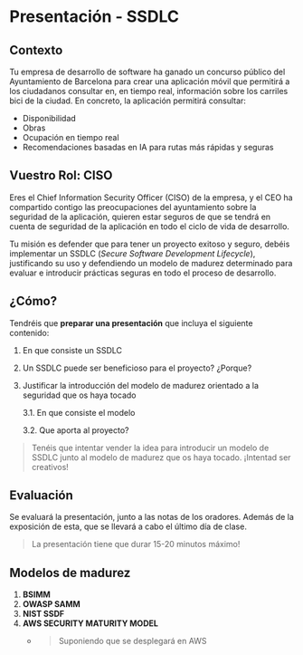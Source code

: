 # Presentación - SSDLC

## Contexto

Tu empresa de desarrollo de software ha ganado un concurso público del Ayuntamiento de Barcelona para crear una aplicación móvil que permitirá a los ciudadanos consultar en, en tiempo real, información sobre los carriles bici de la ciudad. En concreto, la aplicación permitirá consultar:
* Disponibilidad
* Obras
* Ocupación en tiempo real
* Recomendaciones basadas en IA para rutas más rápidas y seguras

## Vuestro Rol: CISO
Eres el Chief Information Security Officer (CISO) de la empresa, y el CEO ha compartido contigo las preocupaciones del ayuntamiento sobre la seguridad de la aplicación, quieren estar seguros de que se tendrá en cuenta de seguridad de la aplicación en todo el ciclo de vida de desarrollo. 

Tu misión es defender que para tener un proyecto exitoso y seguro, debéis implementar un SSDLC (*Secure Software Development Lifecycle*), justificando su uso y defendiendo un modelo de madurez determinado para evaluar e introducir prácticas seguras en todo el proceso de desarrollo.

## ¿Cómo?

Tendréis que **preparar una presentación** que incluya el siguiente contenido:
1. En que consiste un SSDLC
2. Un SSDLC puede ser beneficioso para el proyecto? ¿Porque?
3. Justificar la introducción del modelo de madurez orientado a la seguridad que os haya tocado

    3.1. En que consiste el modelo

    3.2. Que aporta al proyecto?

> Tenéis que intentar vender la idea para introducir un modelo de SSDLC junto al modelo de madurez que os haya tocado. ¡Intentad ser creativos!

## Evaluación

Se evaluará la presentación, junto a las notas de los oradores. Además de la exposición de esta, que se llevará a cabo el último día de clase.

> La presentación tiene que durar 15-20 minutos máximo!

## Modelos de madurez

1. **BSIMM**
2. **OWASP SAMM**
3. **NIST SSDF**
4. **AWS SECURITY MATURITY MODEL**
    * >Suponiendo que se desplegará en AWS